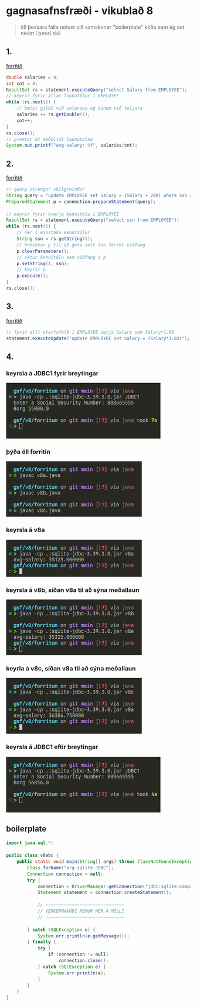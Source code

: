 # gagnasafnsfræði - vikublað 8 

> öll þessara falla notast við samskonar "boilerplate" kóða sem ég set neðst í þessi skil

## 1.
[forritið](./forritun/v8a.java)

```java
double salaries = 0;
int cnt = 0;
ResultSet rs = statement.executeQuery("select Salary from EMPLOYEE");
// keyrir fyrir allar launatölur í EMPLOYEE
while (rs.next()) {
    // bætir gildi við salaries og einum við teljara
    salaries += rs.getDouble(1);
    cnt++;
}
rs.close();
// prentar út meðaltal launatalna
System.out.printf("avg-salary: %f", salaries/cnt);
```

## 2.
[forritið](./forritun/v8b.java)

```java
// query strengur skilgreindur
String query = "update EMPLOYEE set Salary = (Salary + 200) where Ssn = ?";
PreparedStatement p = connection.prepareStatement(query);

// keyrir fyrir hverja kennitölu í EMPLOYEE
ResultSet rs = statement.executeQuery("select ssn from EMPLOYEE");
while (rs.next()) {
    // nær í einstaka kennitölur
    String ssn = rs.getString(1);
    // hreinsar p til að geta sett inn ferskt viðfang
    p.clearParameters();
    // setur kennitölu sem viðfang í p
    p.setString(1, ssn);
    // keyrir p
    p.execute();
}
rs.close();
```

## 3.
[forritið](./forritun/v8c.java)

```java
// fyrir allt starfsfólk í EMPLOYEE setja Salary sem Salary*1.03
statement.executeUpdate("update EMPLOYEE set Salary = (Salary*1.03)");
```

<div style='page-break-after: always;'></div>

## 4.


### keyrsla á JDBC1 fyrir breytingar
![mynd5](pics/m5.png)

### þýða öll forritin
![mynd1](pics/m1.png)  

### keyrsla á v8a
![mynd2](pics/m2.png)  

### keyrsla á v8b, síðan v8a til að sýna meðallaun
![mynd3](pics/m3.png)  

### keyrla á v8c, síðan v8a til að sýna meðallaun
![mynd4](pics/m4.png)

### keyrsla á JDBC1 eftir breytingar
![mynd6](pics/m6.png)

<div style='page-break-after: always;'></div>

## boilerplate

```java
import java.sql.*;

public class v8abc {
    public static void main(String[] args) throws ClassNotFoundException {
        Class.forName("org.sqlite.JDBC");
        Connection connection = null;
        try {
            connection = DriverManager.getConnection("jdbc:sqlite:company.db");
            Statement statement = connection.createStatement();

            // ~~~~~~~~~~~~~~~~~~~~~~~~~~~~~~
            // VERKEFNAKÓÐI KEMUR HÉR Á MILLI        
            // ~~~~~~~~~~~~~~~~~~~~~~~~~~~~~~

        } catch (SQLException e) {
            System.err.println(e.getMessage());
        } finally {
            try {
                if (connection != null)
                    connection.close();
            } catch (SQLException e) {
                System.err.println(e);
            }
        }
    }
}
```